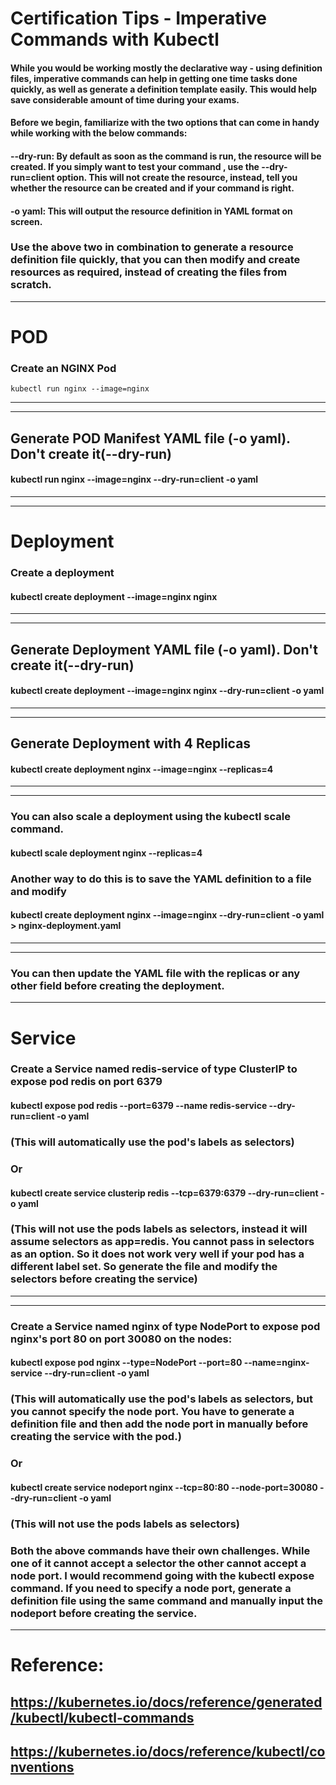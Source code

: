 # Certification Tips - Imperative Commands with Kubectl

#### While you would be working mostly the declarative way - using definition files, imperative commands can help in getting one time tasks done quickly, as well as generate a definition template easily. This would help save considerable amount of time during your exams.

#### Before we begin, familiarize with the two options that can come in handy while working with the below commands:


#### --dry-run: By default as soon as the command is run, the resource will be created. If you simply want to test your command , use the --dry-run=client option. This will not create the resource, instead, tell you whether the resource can be created and if your command is right.

#### -o yaml: This will output the resource definition in YAML format on screen.


### Use the above two in combination to generate a resource definition file quickly, that you can then modify and create resources as required, instead of creating the files from scratch.

-----------------------------------------------------------------------------------

# POD
### Create an NGINX Pod

```kubectl run nginx --image=nginx```

----------------------------------------------------------------------------------


----------------------------------------------------------------------------------

## Generate POD Manifest YAML file (-o yaml). Don't create it(--dry-run)

#### kubectl run nginx --image=nginx --dry-run=client -o yaml

----------------------------------------------------------------------------------


----------------------------------------------------------------------------------

# Deployment
### Create a deployment

#### kubectl create deployment --image=nginx nginx

----------------------------------------------------------------------------------


----------------------------------------------------------------------------------

## Generate Deployment YAML file (-o yaml). Don't create it(--dry-run)

#### kubectl create deployment --image=nginx nginx --dry-run=client -o yaml

----------------------------------------------------------------------------------


----------------------------------------------------------------------------------

## Generate Deployment with 4 Replicas

#### kubectl create deployment nginx --image=nginx --replicas=4

----------------------------------------------------------------------------------


----------------------------------------------------------------------------------

### You can also scale a deployment using the kubectl scale command.

#### kubectl scale deployment nginx --replicas=4

### Another way to do this is to save the YAML definition to a file and modify

#### kubectl create deployment nginx --image=nginx --dry-run=client -o yaml > nginx-deployment.yaml

----------------------------------------------------------------------------------


----------------------------------------------------------------------------------


### You can then update the YAML file with the replicas or any other field before creating the deployment.


----------------------------------------------------------------------------------

# Service
### Create a Service named redis-service of type ClusterIP to expose pod redis on port 6379

#### kubectl expose pod redis --port=6379 --name redis-service --dry-run=client -o yaml

### (This will automatically use the pod's labels as selectors)

### Or

#### kubectl create service clusterip redis --tcp=6379:6379 --dry-run=client -o yaml 

### (This will not use the pods labels as selectors, instead it will assume selectors as app=redis. You cannot pass in selectors as an option. So it does not work very well if your pod has a different label set. So generate the file and modify the selectors before creating the service)

----------------------------------------------------------------------------------


----------------------------------------------------------------------------------

### Create a Service named nginx of type NodePort to expose pod nginx's port 80 on port 30080 on the nodes:

#### kubectl expose pod nginx --type=NodePort --port=80 --name=nginx-service --dry-run=client -o yaml

### (This will automatically use the pod's labels as selectors, but you cannot specify the node port. You have to generate a definition file and then add the node port in manually before creating the service with the pod.)

### Or

#### kubectl create service nodeport nginx --tcp=80:80 --node-port=30080 --dry-run=client -o yaml

### (This will not use the pods labels as selectors)

### Both the above commands have their own challenges. While one of it cannot accept a selector the other cannot accept a node port. I would recommend going with the kubectl expose command. If you need to specify a node port, generate a definition file using the same command and manually input the nodeport before creating the service.

----------------------------------------------------------------------------------

# Reference:
## https://kubernetes.io/docs/reference/generated/kubectl/kubectl-commands
## https://kubernetes.io/docs/reference/kubectl/conventions
